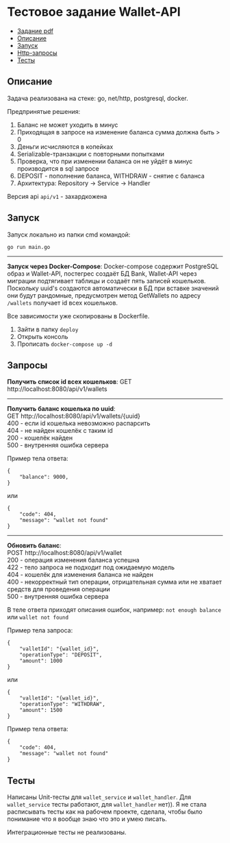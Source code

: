# Тестовое задание Wallet-API 

* [Задание pdf](/docs/Тестовое%20задание%20golang%20june+.pdf)
* [Описание](#описание)
* [Запуск](#запуск)
* [Http-запросы](#запросы)
* [Тесты](#тесты)

## Описание

Задача реализована на стеке: go, net/http, postgresql, docker.  

Предпринятые решения:  
1. Баланс не может уходить в минус
2. Приходящая в запросе на изменение баланса сумма должна быть > 0
3. Деньги исчисляются в копейках
4. Serializable-транзакции с повторными попытками
5. Проверка, что при изменении баланса он не уйдёт в минус производится в sql запросе
6. DEPOSIT - пополнение баланса, WITHDRAW - снятие с баланса
7. Архитектура: Repository -> Service -> Handler

Версия api `api/v1` - захардкожена

## Запуск

Запуск локально из папки cmd командой:  
```
go run main.go
```

---

**Запуск через Docker-Compose**:
Docker-compose содержит PostgreSQL образ и Wallet-API, постегрес создаёт БД Bank, Wallet-API через миграции подтягивает таблицы и создаёт пять записей кошельков.  
Поскольку uuid's создаются автоматически в БД при вставке значений они будут рандомные, предусмотрен метод GetWallets по адресу `/wallets` получает id всех кошельков.

Все зависимости уже скопированы в Dockerfile.

1. Зайти в папку `deploy`
2. Открыть консоль 
3. Прописать `docker-compose up -d`

## Запросы

**Получить список id всех кошельков**: GET http://localhost:8080/api/v1/wallets  

---

**Получить баланс кошелька по uuid**:   
GET http://localhost:8080/api/v1/wallets/{uuid}  
400 - если id кошелька невозможно распарсить  
404 - не найден кошелёк с таким id  
200 - кошелёк найден  
500 - внутренняя ошибка сервера  

Пример тела ответа:
```
{
    "balance": 9000,
}
```  
или  
```
{
    "code": 404,
    "message": "wallet not found"
}
```

---

**Обновить баланс**:  
POST http://localhost:8080/api/v1/wallet  
200 - операция изменения баланса успешна  
422 - тело запроса не подходит под ожидаемую модель  
404 - кошелёк для изменения баланса не найден  
400 - некорректный тип операции, отрицательная сумма или не хватает средств для проведения операции  
500 - внутренняя ошибка сервера  

В теле ответа приходят описания ошибок, например: `not enough balance` или `wallet not found`

Пример тела запроса:
```
{
    "valletId": "{wallet_id}",
    "operationType": "DEPOSIT",
    "amount": 1000
}
```

или

```
{
    "valletId": "{wallet_id}",
    "operationType": "WITHDRAW",
    "amount": 1500
}
```

Пример тела ответа:  
```
{
    "code": 404,
    "message": "wallet not found"
}
```

## Тесты

Написаны Unit-тесты для `wallet_service` и `wallet_handler`. 
Для `wallet_service` тесты работают, для `wallet_handler` нет)). Я не стала расписывать тесты как на рабочем проекте, сделала, чтобы было понимание что я вообще знаю что это и умею писать.

Интеграционные тесты не реализованы.